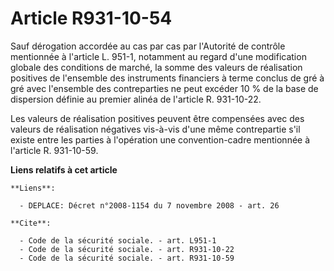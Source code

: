 # Article R931-10-54

Sauf dérogation accordée au cas par cas par l'Autorité de contrôle mentionnée à l'article L. 951-1, notamment au regard d'une
modification globale des conditions de marché, la somme des valeurs de réalisation positives de l'ensemble des instruments
financiers à terme conclus de gré à gré avec l'ensemble des contreparties ne peut excéder 10 % de la base de dispersion
définie au premier alinéa de l'article R. 931-10-22.

Les valeurs de réalisation positives peuvent être compensées avec des valeurs de réalisation négatives vis-à-vis d'une même
contrepartie s'il existe entre les parties à l'opération une convention-cadre mentionnée à l'article R. 931-10-59.

**Liens relatifs à cet article**

	**Liens**:

	  - DEPLACE: Décret n°2008-1154 du 7 novembre 2008 - art. 26

	**Cite**:

	  - Code de la sécurité sociale. - art. L951-1
	  - Code de la sécurité sociale. - art. R931-10-22
	  - Code de la sécurité sociale. - art. R931-10-59
